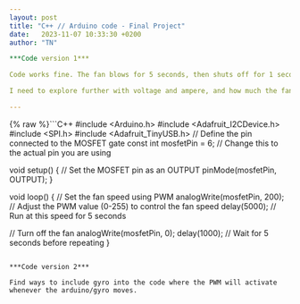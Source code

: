 ```yaml
---
layout: post
title: "C++ // Arduino code - Final Project"
date:   2023-11-07 10:33:30 +0200
author: "TN"

***Code version 1***

Code works fine. The fan blows for 5 seconds, then shuts off for 1 second. Whenever I take the USB cable off from the computer, the fan shuts off. I need to find a way to make the fan, battery and Arduino independent from the computer.

I need to explore further with voltage and ampere, and how much the fan can handle.

---
```

{% raw %}```C++
#include <Arduino.h>
#include <Adafruit_I2CDevice.h>
#include <SPI.h>
 #include <Adafruit_TinyUSB.h>
// Define the pin connected to the MOSFET gate
const int mosfetPin = 6; // Change this to the actual pin you are using

void setup() {
  // Set the MOSFET pin as an OUTPUT
  pinMode(mosfetPin, OUTPUT);
}

void loop() {
  // Set the fan speed using PWM
  analogWrite(mosfetPin, 200); // Adjust the PWM value (0-255) to control the fan speed
  delay(5000); // Run at this speed for 5 seconds

  // Turn off the fan
  analogWrite(mosfetPin, 0);
  delay(1000); // Wait for 5 seconds before repeating
}
```{% endraw %}

***Code version 2***

Find ways to include gyro into the code where the PWM will activate whenever the arduino/gyro moves.